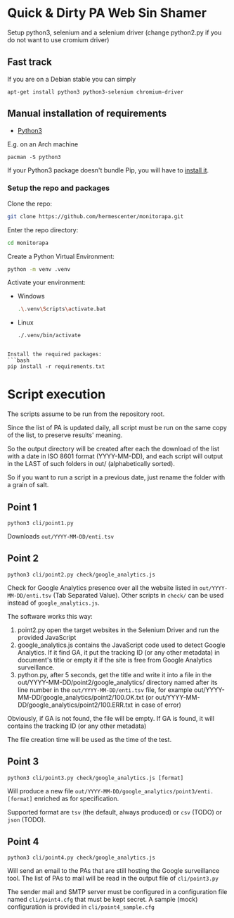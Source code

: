 # Quick & Dirty PA Web Sin Shamer

Setup python3, selenium and a selenium driver (change python2.py
if you do not want to use cromium driver)

## Fast track

If you are on a Debian stable you can simply

```
apt-get install python3 python3-selenium chromium-driver 
```

## Manual installation of requirements

- [Python3](https://www.python.org)

E.g. on an Arch machine
```
pacman -S python3
```

If your Python3 package doesn't bundle Pip, you will have to [install it](https://pip.pypa.io/en/stable/installation/).

### Setup the repo and packages

Clone the repo:
```bash
git clone https://github.com/hermescenter/monitorapa.git
```
Enter the repo directory:
```bash
cd monitorapa
```
Create a Python Virtual Environment:
```bash
python -m venv .venv
```
Activate your environment:

- Windows
  ```bash
  .\.venv\Scripts\activate.bat
  ```
- Linux
  ```bash
  ./.venv/bin/activate
  ```
```

Install the required packages:
```bash
pip install -r requirements.txt
```


# Script execution

The scripts assume to be run from the repository root.

Since the list of PA is updated daily, all script must be run on the
same copy of the list, to preserve results' meaning.

So the output directory will be created after each the download of the 
list with a date in ISO 8601 format (YYYY-MM-DD), and each script will
output in the LAST of such folders in out/ (alphabetically sorted).

So if you want to run a script in a previous date, just rename the
folder with a grain of salt.

## Point 1

```
python3 cli/point1.py
```
Downloads `out/YYYY-MM-DD/enti.tsv`

## Point 2

```
python3 cli/point2.py check/google_analytics.js
```
Check for Google Analytics presence over all the website listed in 
`out/YYYY-MM-DD/enti.tsv` (Tab Separated Value).
Other scripts in `check/` can be used instead of `google_analytics.js`.

The software works this way:

1. point2.py open the target websites in the Selenium Driver
   and run the provided JavaScript
2. google_analytics.js contains the JavaScript code used to detect
   Google Analytics. If it find GA, it put the tracking ID (or any
   other metadata) in document's title or empty it if the site is
   free from Google Analytics surveillance.
3. python.py, after 5 seconds, get the title and write it into a file
   in the out/YYYY-MM-DD/point2/google_analytics/ directory named
   after its line number in the `out/YYYY-MM-DD/enti.tsv`
   file, for example out/YYYY-MM-DD/google_analytics/point2/100.OK.txt
   (or out/YYYY-MM-DD/google_analytics/point2/100.ERR.txt in case of error)

Obviously, if GA is not found, the file will be empty.
If GA is found, it will contains the tracking ID (or any other metadata)

The file creation time will be used as the time of the test.

## Point 3
```
python3 cli/point3.py check/google_analytics.js [format]
```

Will produce a new file `out/YYYY-MM-DD/google_analytics/point3/enti.[format]`
enriched as for specification.

Supported format are `tsv` (the default, always produced) or `csv` (TODO) or `json` (TODO).

## Point 4
```
python3 cli/point4.py check/google_analytics.js
```

Will send an email to the PAs that are still hosting the
Google surveillance tool.
The list of PAs to mail will be read in the output file of `cli/point3.py`

The sender mail and SMTP server must be configured in a configuration
file named `cli/point4.cfg` that must be kept secret.
A sample (mock) configuration is provided in `cli/point4_sample.cfg`


